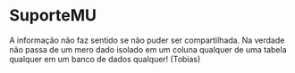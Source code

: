 # SuporteMU
A informação não faz sentido se não puder ser compartilhada.
Na verdade não passa de um mero dado isolado em um coluna qualquer
de uma tabela qualquer em um banco de dados qualquer!
(Tobias)
